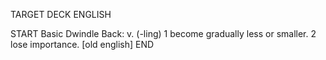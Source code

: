 TARGET DECK
ENGLISH

START
Basic
Dwindle
Back: v. (-ling) 1 become gradually less or smaller. 2 lose importance. [old english]
END
